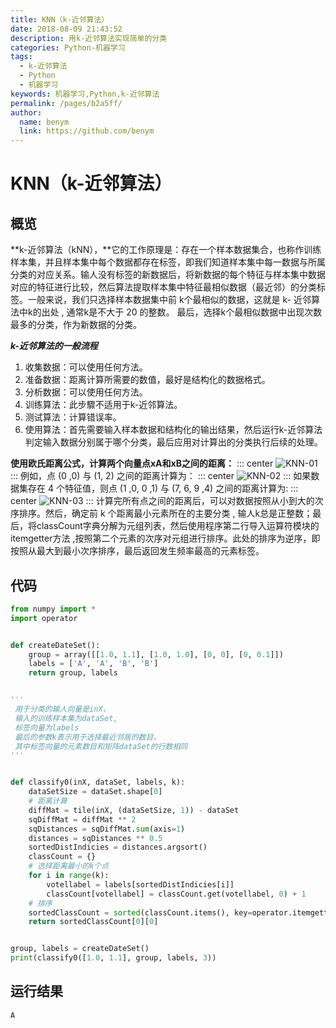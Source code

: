 ```yaml
---
title: KNN（k-近邻算法）
date: 2018-08-09 21:43:52
description: 用k-近邻算法实现简单的分类
categories: Python-机器学习
tags: 
  - k-近邻算法
  - Python
  - 机器学习
keywords: 机器学习,Python,k-近邻算法
permalink: /pages/b2a5ff/
author: 
  name: benym
  link: https://github.com/benym
---
```


# KNN（k-近邻算法）

## 概览

**k-近邻算法（kNN），**它的工作原理是：存在一个样本数据集合，也称作训练样本集，并且样本集中每个数据都存在标签，即我们知道样本集中每一数据与所属分类的对应关系。输人没有标签的新数据后，将新数据的每个特征与样本集中数据对应的特征进行比较，然后算法提取样本集中特征最相似数据（最近邻）的分类标签。一般来说，我们只选择样本数据集中前 k个最相似的数据，这就是 k- 近邻算法中k的出处 , 通常k是不大于 20 的整数。
最后，选择k个最相似数据中出现次数最多的分类，作为新数据的分类。



***k-近邻算法的一般流程***

1. 收集数据：可以使用任何方法。
2. 准备数据：距离计算所需要的数值，最好是结构化的数据格式。
3. 分析数据：可以使用任何方法。
4. 训练算法：此步驟不适用于k-近邻算法。
5. 测试算法：计算错误率。
6. 使用算法：首先需要输入样本数据和结构化的输出结果，然后运行k-近邻算法判定输入数据分别属于哪个分类，最后应用对计算出的分类执行后续的处理。

 **使用欧氏距离公式，计算两个向量点xA和xB之间的距离：**
::: center
![KNN-01](https://image-1-1257237419.cos.ap-chongqing.myqcloud.com/KNN-01.png)
:::
例如，点 (0 ,0) 与 (1, 2) 之间的距离计算为：
::: center
![KNN-02](https://image-1-1257237419.cos.ap-chongqing.myqcloud.com/KNN-02.png)
:::
如果数据集存在 4 个特征值，则点 (1 ,0, 0 ,1) 与 (7, 6, 9 ,4) 之间的距离计算为:
::: center
![KNN-03](https://image-1-1257237419.cos.ap-chongqing.myqcloud.com/KNN-03.png)
:::
计算完所有点之间的距离后，可以对数据按照从小到大的次序排序。然后，确定前 k 个距离最小元素所在的主要分类 , 输人k总是正整数；最后，将classCount字典分解为元组列表，然后使用程序第二行导入运算符模块的itemgetter方法 ,按照第二个元素的次序对元组进行排序。此处的排序为逆序，即按照从最大到最小次序排序，最后返回发生频率最高的元素标签。

## 代码

```python
from numpy import *
import operator


def createDateSet():
    group = array([[1.0, 1.1], [1.0, 1.0], [0, 0], [0, 0.1]])
    labels = ['A', 'A', 'B', 'B']
    return group, labels


'''
 用于分类的输人向量是inX，
 输入的训练样本集为dataSet,
 标签向量为labels
 最后的参数k表示用于选择最近邻居的数目，
 其中标签向量的元素数目和矩阵dataSet的行数相同
'''


def classify0(inX, dataSet, labels, k):
    dataSetSize = dataSet.shape[0]
    # 距离计算
    diffMat = tile(inX, (dataSetSize, 1)) - dataSet
    sqDiffMat = diffMat ** 2
    sqDistances = sqDiffMat.sum(axis=1)
    distances = sqDistances ** 0.5
    sortedDistIndicies = distances.argsort()
    classCount = {}
    # 选择距离最小的k个点
    for i in range(k):
        votellabel = labels[sortedDistIndicies[i]]
        classCount[votellabel] = classCount.get(votellabel, 0) + 1
    # 排序
    sortedClassCount = sorted(classCount.items(), key=operator.itemgetter(1), reverse=True)
    return sortedClassCount[0][0]


group, labels = createDateSet()
print(classify0([1.0, 1.1], group, labels, 3))
```

## 运行结果

```diff
A
```

